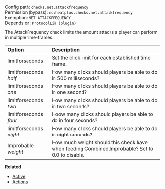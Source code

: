 Config path: `checks.net.attackfrequency`  
Permission (bypass): `nocheatplus.checks.net.attackfrequency`  
Exemption: `NET_ATTACKFREQUENCY`  
Depends on: `ProtocolLib (plugin)`  

The AttackFrequency check limits the amount attacks a player can perform in multiple time-frames.

| Option              | Description |
| :------------------ | :---------- |
| limitforseconds     | Set the click limit for each established time frame.|
| limitforseconds _half_| How many clicks should players be able to do in 500 milliseconds?|
| limitforseconds _one_| How many clicks should players be able to do in one second?|
| limitforseconds _two_| How many clicks should players be able to do in two seconds?|
| limitforseconds _four_| Hoow many clicks should players be able to do in four seconds?|
| limitforseconds _eight_| How many clicks should players be able to do in eight seconds?|
| Improbable _weight_ | How much weight should this check have when feeding Combined.Improbable? Set to 0.0 to disable.|


**Related**  
* [Active](https://github.com/Updated-NoCheatPlus/Docs/blob/master/Settings/General.md#active)
* [Actions](https://github.com/Updated-NoCheatPlus/Docs/blob/master/Settings/General.md#actions)
